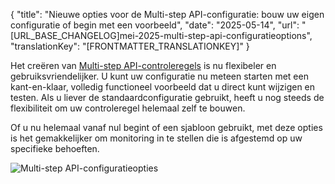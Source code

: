 {
  "title": "Nieuwe opties voor de Multi-step API-configuratie: bouw uw eigen configuratie of begin met een voorbeeld",
  "date": "2025-05-14",
  "url": "[URL_BASE_CHANGELOG]mei-2025-multi-step-api-configuratieoptions",
  "translationKey": "[FRONTMATTER_TRANSLATIONKEY]"
}

Het creëren van [Multi-step API-controleregels]([LINK_URL_1]) is nu flexibeler en gebruiksvriendelijker. U kunt uw configuratie nu meteen starten met een kant-en-klaar, volledig functioneel voorbeeld dat u direct kunt wijzigen en testen. Als u liever de standaardconfiguratie gebruikt, heeft u nog steeds de flexibiliteit om uw controleregel helemaal zelf te bouwen.

Of u nu helemaal vanaf nul begint of een sjabloon gebruikt, met deze opties is het gemakkelijker om monitoring in te stellen die is afgestemd op uw specifieke behoeften.

![Multi-step API-configuratieopties]([LINK_URL_2])
